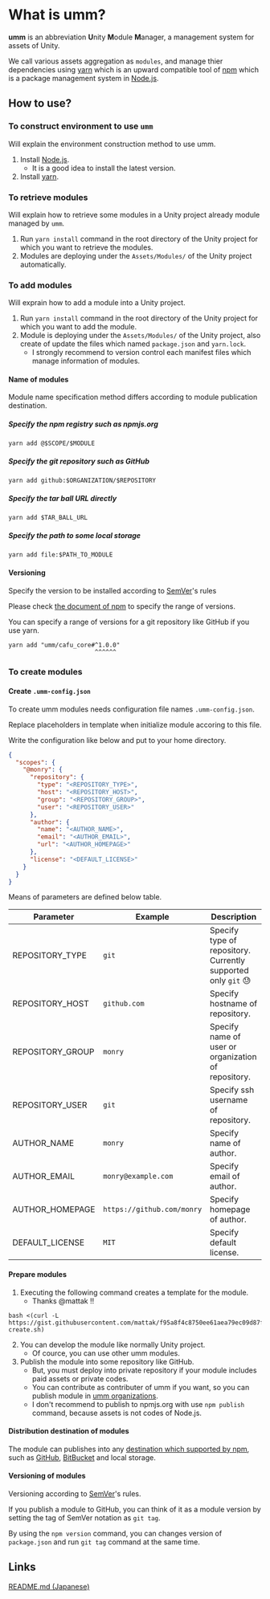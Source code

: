 # What is umm?

**umm** is an abbreviation **U**nity **M**odule **M**anager, a management system for assets of Unity.

We call various assets aggregation as `modules`, and manage thier dependencies using [yarn](https://yarnpkg.com/) which is an upward compatible tool of [npm](https://docs.npmjs.com/) which is a package management system in [Node.js](https://nodejs.org/).

## How to use?

### To construct environment to use `umm`

Will explain the environment construction method to use umm.

1. Install [Node.js](https://nodejs.org/).
    * It is a good idea to install the latest version.
1. Install [yarn](https://yarnpkg.com/).

### To retrieve modules

Will explain how to retrieve some modules in a Unity project already module managed by `umm`.

1. Run `yarn install` command in the root directory of the Unity project for which you want to retrieve the modules.
1. Modules are deploying under the `Assets/Modules/` of the Unity project automatically.

### To add modules

Will exprain how to add a module into a Unity project.

1. Run `yarn install` command in the root directory of the Unity project for which you want to add the module.
1. Module is deploying under the `Assets/Modules/` of the Unity project, also create of update the files which named `package.json` and `yarn.lock`. 
    * I strongly recommend to version control each manifest files which manage information of modules.

#### Name of modules

Module name specification method differs according to module publication destination.

##### Specify the npm registry such as npmjs.org

```shell
yarn add @$SCOPE/$MODULE
```

##### Specify the git repository such as GitHub

```shell
yarn add github:$ORGANIZATION/$REPOSITORY
```

##### Specify the tar ball URL directly

```shell
yarn add $TAR_BALL_URL
```

##### Specify the path to some local storage

```shell
yarn add file:$PATH_TO_MODULE
```

#### Versioning

Specify the version to be installed according to [SemVer](https://semver.org)'s rules

Please check [the document of npm](https://docs.npmjs.com/files/package.json#dependencies) to specify the range of versions.

You can specify a range of versions for a git repository like GitHub if you use yarn.

```shell
yarn add "umm/cafu_core#^1.0.0"
                        ^^^^^^
```

### To create modules

#### Create `.umm-config.json`

To create umm modules needs configuration file names `.umm-config.json`.

Replace placeholders in template when initialize module accoring to this file.

Write the configuration like below and put to your home directory.

```json
{
  "scopes": {
    "@monry": {
      "repository": {
        "type": "<REPOSITORY_TYPE>",
        "host": "<REPOSITORY_HOST>",
        "group": "<REPOSITORY_GROUP>",
        "user": "<REPOSITORY_USER>"
      },
      "author": {
        "name": "<AUTHOR_NAME>",
        "email": "<AUTHOR_EMAIL>",
        "url": "<AUTHOR_HOMEPAGE>"
      },
      "license": "<DEFAULT_LICENSE>"
    }
  }
}
```

Means of parameters are defined below table.

| Parameter | Example | Description |
| --- | --- | --- |
| REPOSITORY_TYPE | `git` | Specify type of repository. Currently supported only `git` 😓 |
| REPOSITORY_HOST | `github.com` | Specify hostname of repository. |
| REPOSITORY_GROUP | `monry` | Specify name of user or organization of repository. |
| REPOSITORY_USER | `git` | Specify ssh username of repository. |
| AUTHOR_NAME | `monry` | Specify name of author. |
| AUTHOR_EMAIL | `monry@example.com` | Specify email of author. |
| AUTHOR_HOMEPAGE | `https://github.com/monry` | Specify homepage of author. |
| DEFAULT_LICENSE | `MIT` | Specify default license. |

#### Prepare modules

1. Executing the following command creates a template for the module.
    * Thanks @mattak !!

```shell
bash <(curl -L https://gist.githubusercontent.com/mattak/f95a8f4c8750ee61aea79ec09d87f659/raw/cb49f66f5a7747fa700b2e8fb57f386969e64b49/umm-create.sh)
```

2. You can develop the module like normally Unity project.
    * Of cource, you can use other umm modules.
2. Publish the module into some repository like GitHub.
    * But, you must deploy into private repository if your module includes paid assets or private codes.
    * You can contribute as contributer of umm if you want, so you can publish module in [umm organizations](https://github.com/umm).
    * I don't recommend to publish to npmjs.org with use `npm publish` command, because assets is not codes of Node.js.

#### Distribution destination of modules

The module can publishes into any [destination which supported by npm](https://docs.npmjs.com/files/package.json#dependencies), such as [GitHub](https://github.com/), [BitBucket](https://bitbucket.com) and local storage.

#### Versioning of modules

Versioning according to [SemVer](https://semver.org)'s rules.

If you publish a module to GitHub, you can think of it as a module version by setting the tag of SemVer notation as `git tag`.

By using the `npm version` command, you can changes version of `package.json` and run `git tag` command at the same time.

## Links

[README.md (Japanese)](README.ja.md)
